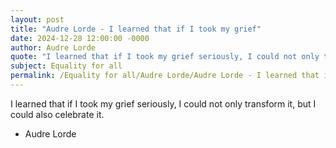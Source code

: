 ```yaml
---
layout: post
title: "Audre Lorde - I learned that if I took my grief"
date: 2024-12-28 12:00:00 -0000
author: Audre Lorde
quote: "I learned that if I took my grief seriously, I could not only transform it, but I could also celebrate it."
subject: Equality for all
permalink: /Equality for all/Audre Lorde/Audre Lorde - I learned that if I took my grief
---
```


I learned that if I took my grief seriously, I could not only transform it, but I could also celebrate it.

- Audre Lorde
